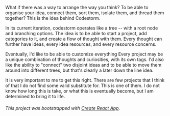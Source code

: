 What if there was a way to arrange the way you think? To be able to organise your idea, connect them, sort them, isolate them, and thread them together? This is the idea behind Codestorm. 

In its current iteration, codestorm operates like a tree -- with a root node and branching options. The idea is to be able to start a project, add categories to it, and create a flow of thought with them. Every thought can further have ideas, every idea resources, and every resource concerns.

Eventually, I'd like to be able to customize everything Every project may be a unique combination of thoughts and curiosities, with its own tags. I'd also like the ability to "connect" two disjoint ideas and to be able to move them around into different trees, but that's clearly a later down the line idea.

It is very important to me to get this right. There are few projects that I think of that I do not find some valid substitute for. This is one of them. I do not know how long this is take, or what this is eventually become, but I am determined to bring it to life. 

###### This project was bootstrapped with [Create React App](https://github.com/facebook/create-react-app).
